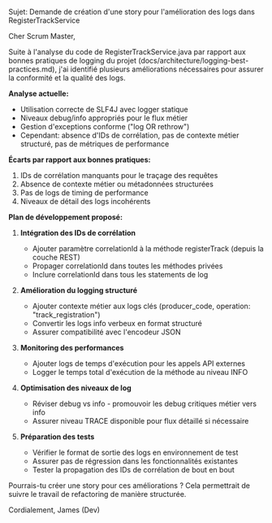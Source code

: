 Sujet: Demande de création d'une story pour l'amélioration des logs dans RegisterTrackService

Cher Scrum Master,

Suite à l'analyse du code de RegisterTrackService.java par rapport aux bonnes pratiques de logging du projet (docs/architecture/logging-best-practices.md), j'ai identifié plusieurs améliorations nécessaires pour assurer la conformité et la qualité des logs.

**Analyse actuelle:**
- Utilisation correcte de SLF4J avec logger statique
- Niveaux debug/info appropriés pour le flux métier
- Gestion d'exceptions conforme ("log OR rethrow")
- Cependant: absence d'IDs de corrélation, pas de contexte métier structuré, pas de métriques de performance

**Écarts par rapport aux bonnes pratiques:**
1. IDs de corrélation manquants pour le traçage des requêtes
2. Absence de contexte métier ou métadonnées structurées
3. Pas de logs de timing de performance
4. Niveaux de détail des logs incohérents

**Plan de développement proposé:**
1. **Intégration des IDs de corrélation**
   - Ajouter paramètre correlationId à la méthode registerTrack (depuis la couche REST)
   - Propager correlationId dans toutes les méthodes privées
   - Inclure correlationId dans tous les statements de log

2. **Amélioration du logging structuré**
   - Ajouter contexte métier aux logs clés (producer_code, operation: "track_registration")
   - Convertir les logs info verbeux en format structuré
   - Assurer compatibilité avec l'encodeur JSON

3. **Monitoring des performances**
   - Ajouter logs de temps d'exécution pour les appels API externes
   - Logger le temps total d'exécution de la méthode au niveau INFO

4. **Optimisation des niveaux de log**
   - Réviser debug vs info - promouvoir les debug critiques métier vers info
   - Assurer niveau TRACE disponible pour flux détaillé si nécessaire

5. **Préparation des tests**
   - Vérifier le format de sortie des logs en environnement de test
   - Assurer pas de régression dans les fonctionnalités existantes
   - Tester la propagation des IDs de corrélation de bout en bout

Pourrais-tu créer une story pour ces améliorations ? Cela permettrait de suivre le travail de refactoring de manière structurée.

Cordialement,
James (Dev)
